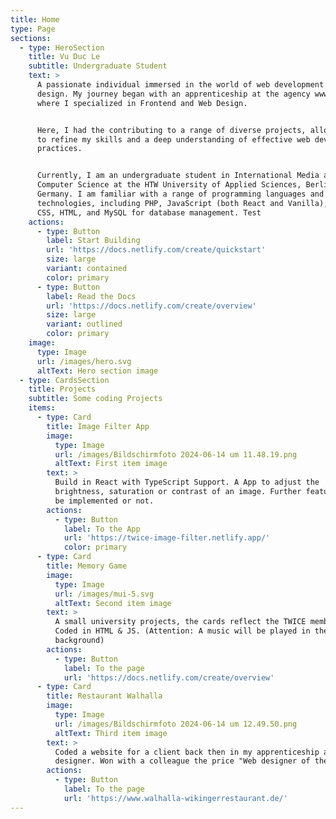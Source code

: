 ```yaml
---
title: Home
type: Page
sections:
  - type: HeroSection
    title: Vu Duc Le
    subtitle: Undergraduate Student
    text: >
      A passionate individual immersed in the world of web development and
      design. My journey began with an apprenticeship at the agency wwwe GmbH,
      where I specialized in Frontend and Web Design.


      Here, I had the contributing to a range of diverse projects, allowing me
      to refine my skills and a deep understanding of effective web development
      practices.


      Currently, I am an undergraduate student in International Media and
      Computer Science at the HTW University of Applied Sciences, Berlin,
      Germany. I am familiar with a range of programming languages and
      technologies, including PHP, JavaScript (both React and Vanilla), Java,
      CSS, HTML, and MySQL for database management. Test
    actions:
      - type: Button
        label: Start Building
        url: 'https://docs.netlify.com/create/quickstart'
        size: large
        variant: contained
        color: primary
      - type: Button
        label: Read the Docs
        url: 'https://docs.netlify.com/create/overview'
        size: large
        variant: outlined
        color: primary
    image:
      type: Image
      url: /images/hero.svg
      altText: Hero section image
  - type: CardsSection
    title: Projects
    subtitle: Some coding Projects
    items:
      - type: Card
        title: Image Filter App
        image:
          type: Image
          url: /images/Bildschirmfoto 2024-06-14 um 11.48.19.png
          altText: First item image
        text: >
          Build in React with TypeScript Support. A App to adjust the
          brightness, saturation or contrast of an image. Further features will
          be implemented or not.
        actions:
          - type: Button
            label: To the App
            url: 'https://twice-image-filter.netlify.app/'
            color: primary
      - type: Card
        title: Memory Game
        image:
          type: Image
          url: /images/mui-5.svg
          altText: Second item image
        text: >
          A small university projects, the cards reflect the TWICE members.
          Coded in HTML & JS. (Attention: A music will be played in the
          background)
        actions:
          - type: Button
            label: To the page
            url: 'https://docs.netlify.com/create/overview'
      - type: Card
        title: Restaurant Walhalla
        image:
          type: Image
          url: /images/Bildschirmfoto 2024-06-14 um 12.49.50.png
          altText: Third item image
        text: >
          Coded a website for a client back then in my apprenticeship as a web
          designer. Won with a colleague the price "Web designer of the month".
        actions:
          - type: Button
            label: To the page
            url: 'https://www.walhalla-wikingerrestaurant.de/'
---
```

